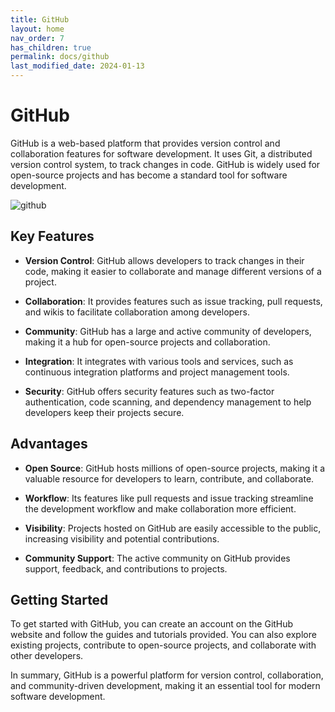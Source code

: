 ```yaml
---
title: GitHub
layout: home
nav_order: 7
has_children: true
permalink: docs/github
last_modified_date: 2024-01-13
---
```


# GitHub

GitHub is a web-based platform that provides version control and collaboration features for software development. It uses Git, a distributed version control system, to track changes in code. GitHub is widely used for open-source projects and has become a standard tool for software development.

![github](https://user-cube.github.io/devops-cheatsheet/assets/images/github/github-logo.png)

## Key Features

- **Version Control**: GitHub allows developers to track changes in their code, making it easier to collaborate and manage different versions of a project.

- **Collaboration**: It provides features such as issue tracking, pull requests, and wikis to facilitate collaboration among developers.

- **Community**: GitHub has a large and active community of developers, making it a hub for open-source projects and collaboration.

- **Integration**: It integrates with various tools and services, such as continuous integration platforms and project management tools.

- **Security**: GitHub offers security features such as two-factor authentication, code scanning, and dependency management to help developers keep their projects secure.

## Advantages

- **Open Source**: GitHub hosts millions of open-source projects, making it a valuable resource for developers to learn, contribute, and collaborate.

- **Workflow**: Its features like pull requests and issue tracking streamline the development workflow and make collaboration more efficient.

- **Visibility**: Projects hosted on GitHub are easily accessible to the public, increasing visibility and potential contributions.

- **Community Support**: The active community on GitHub provides support, feedback, and contributions to projects.

## Getting Started

To get started with GitHub, you can create an account on the GitHub website and follow the guides and tutorials provided. You can also explore existing projects, contribute to open-source projects, and collaborate with other developers.

In summary, GitHub is a powerful platform for version control, collaboration, and community-driven development, making it an essential tool for modern software development.